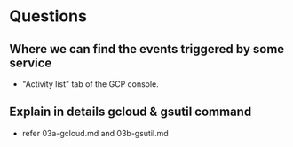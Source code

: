 # Questions

## Where we can find the events triggered by some service

- "Activity list" tab of the GCP console.

## Explain in details gcloud & gsutil command

- refer 03a-gcloud.md and 03b-gsutil.md
